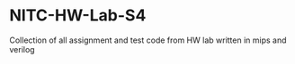 # NITC-HW-Lab-S4
Collection of all assignment and test code from HW lab written in mips and verilog
